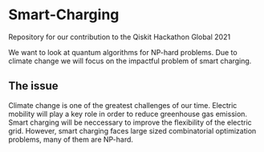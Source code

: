 # Smart-Charging
Repository for our contribution to the Qiskit Hackathon Global 2021

We want to look at quantum algorithms for NP-hard problems. Due to climate change we will focus on the impactful problem of smart charging. 

## The issue
Climate change is one of the greatest challenges of our time. Electric mobility will play a key role in order to reduce greenhouse gas emission. Smart charging will be neccessary to improve the flexibility of the electric grid. However, smart charging faces large sized combinatorial optimization problems, many of them are NP-hard. 

